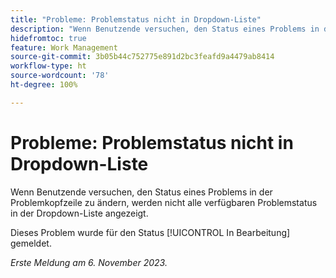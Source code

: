 ```yaml
---
title: "Probleme: Problemstatus nicht in Dropdown-Liste"
description: "Wenn Benutzende versuchen, den Status eines Problems in der Problemkopfzeile zu ändern, werden nicht alle verfügbaren Problemstatus in der Dropdown-Liste angezeigt."
hidefromtoc: true
feature: Work Management
source-git-commit: 3b05b44c752775e891d2bc3feafd9a4479ab8414
workflow-type: ht
source-wordcount: '78'
ht-degree: 100%

---
```



# Probleme: Problemstatus nicht in Dropdown-Liste

Wenn Benutzende versuchen, den Status eines Problems in der Problemkopfzeile zu ändern, werden nicht alle verfügbaren Problemstatus in der Dropdown-Liste angezeigt.

Dieses Problem wurde für den Status [!UICONTROL In Bearbeitung] gemeldet.

_Erste Meldung am 6. November 2023._
